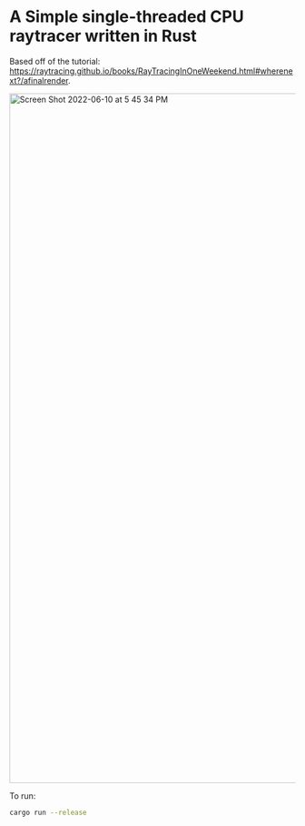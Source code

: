 # A Simple single-threaded CPU raytracer written in Rust

Based off of the tutorial: https://raytracing.github.io/books/RayTracingInOneWeekend.html#wherenext?/afinalrender.

<img width="1213" alt="Screen Shot 2022-06-10 at 5 45 34 PM" src="https://user-images.githubusercontent.com/13054020/173166207-7f6f0b4f-1de3-49ce-b784-523f791e09eb.png">

To run: 

```sh
cargo run --release
```
